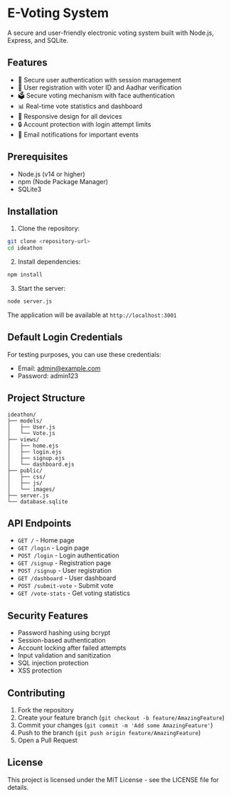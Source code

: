 # E-Voting System

A secure and user-friendly electronic voting system built with Node.js, Express, and SQLite.

## Features

- 🔐 Secure user authentication with session management
- 📝 User registration with voter ID and Aadhar verification
- 🗳️ Secure voting mechanism with face authentication
- 📊 Real-time vote statistics and dashboard
- 📱 Responsive design for all devices
- 🔒 Account protection with login attempt limits
- 📧 Email notifications for important events

## Prerequisites

- Node.js (v14 or higher)
- npm (Node Package Manager)
- SQLite3

## Installation

1. Clone the repository:
```bash
git clone <repository-url>
cd ideathon
```

2. Install dependencies:
```bash
npm install
```

3. Start the server:
```bash
node server.js
```

The application will be available at `http://localhost:3001`

## Default Login Credentials

For testing purposes, you can use these credentials:
- Email: admin@example.com
- Password: admin123

## Project Structure

```
ideathon/
├── models/
│   ├── User.js
│   └── Vote.js
├── views/
│   ├── home.ejs
│   ├── login.ejs
│   ├── signup.ejs
│   └── dashboard.ejs
├── public/
│   ├── css/
│   ├── js/
│   └── images/
├── server.js
└── database.sqlite
```

## API Endpoints

- `GET /` - Home page
- `GET /login` - Login page
- `POST /login` - Login authentication
- `GET /signup` - Registration page
- `POST /signup` - User registration
- `GET /dashboard` - User dashboard
- `POST /submit-vote` - Submit vote
- `GET /vote-stats` - Get voting statistics

## Security Features

- Password hashing using bcrypt
- Session-based authentication
- Account locking after failed attempts
- Input validation and sanitization
- SQL injection protection
- XSS protection

## Contributing

1. Fork the repository
2. Create your feature branch (`git checkout -b feature/AmazingFeature`)
3. Commit your changes (`git commit -m 'Add some AmazingFeature'`)
4. Push to the branch (`git push origin feature/AmazingFeature`)
5. Open a Pull Request

## License

This project is licensed under the MIT License - see the LICENSE file for details.

